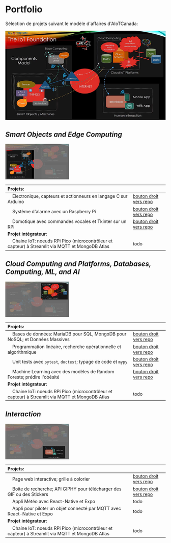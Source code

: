 # Portfolio

Sélection de projets suivant le modèle d'affaires d'AIoTCanada:

<img src="img/model1.jpg" alt="Modèle d'AIoTCanada">

## *Smart Objects and Edge Computing*

<img src="img/model1a.jpg" alt="Modèle d'AIoTCanada" width="200">

| Projets:     |      |
|:-----|:-----|
| &nbsp;&nbsp;&nbsp;&nbsp;Électronique, capteurs et actionneurs en langage C sur Arduino | <a href="https://github.com/ugolabo/electro_capteurs_actionneurs">bouton droit vers repo</a>  |
| &nbsp;&nbsp;&nbsp;&nbsp;Système d'alarme avec un Raspberry Pi | <a href="https://github.com/ugolabo/systeme_alarme_rpi">bouton droit vers repo</a>  |
| &nbsp;&nbsp;&nbsp;&nbsp;Domotique avec commandes vocales et Tkinter sur un RPi  | <a href="https://github.com/ugolabo/domotique_commandes_vocales">bouton droit vers repo</a>  |
| **Projet intégrateur:** |       |
| &nbsp;&nbsp;&nbsp;&nbsp;Chaine IoT: noeuds RPi Pico (microcontrôleur et capteur) à Streamlit via MQTT et MongoDB Atlas | todo  |

## *Cloud Computing and Platforms, Databases, Computing, ML, and AI*

<img src="img/model1b.jpg" alt="Modèle d'AIoTCanada" width="200">

| Projets:     |      |
|:-----|:-----|
| &nbsp;&nbsp;&nbsp;&nbsp;Bases de données: MariaDB pour SQL, MongoDB pour NoSQL; et Données Massives | <a href="https://github.com/ugolabo/base_donnees_massives">bouton droit vers repo</a>  |
| &nbsp;&nbsp;&nbsp;&nbsp;Programmation linéaire, recherche opérationnelle et algorithmique | <a href="https://github.com/ugolabo/programmation_lineaire_algorithmique">bouton droit vers repo</a>  |
| &nbsp;&nbsp;&nbsp;&nbsp;Unit tests avec `pytest`, `doctest`; typage de code et `mypy` | <a href="https://github.com/ugolabo/unit_testing_code_typing">bouton droit vers repo</a>  |
| &nbsp;&nbsp;&nbsp;&nbsp;Machine Learning avec des modèles de Random Forests; prédire l'obésité  | <a href="https://github.com/ugolabo/ml_random_forests">bouton droit vers repo</a>  |
| **Projet intégrateur:** |       |
| &nbsp;&nbsp;&nbsp;&nbsp;Chaine IoT: noeuds RPi Pico (microcontrôleur et capteur) à Streamlit via MQTT et MongoDB Atlas | todo  |

## *Interaction*

<img src="img/model1c.jpg" alt="Modèle d'AIoTCanada" width="200">
 
| Projets:     |      |
|:-----|:-----|
| &nbsp;&nbsp;&nbsp;&nbsp;Page web interactive; grille à colorier  | <a href="https://github.com/ugolabo/page_web_interactive">bouton droit vers repo</a>  |
| &nbsp;&nbsp;&nbsp;&nbsp;Boite de recherche; API GIPHY pour télécharger des GIF ou des Stickers | <a href="https://github.com/ugolabo/boite_recherche_api_giphy">bouton droit vers repo</a>  |
| &nbsp;&nbsp;&nbsp;&nbsp;Appli Météo avec React-Native et Expo | todo  |
| &nbsp;&nbsp;&nbsp;&nbsp;Appli pour piloter un objet connecté par MQTT avec React-Native et Expo | todo  |
| **Projet intégrateur:** |       |
| &nbsp;&nbsp;&nbsp;&nbsp;Chaine IoT: noeuds RPi Pico (microcontrôleur et capteur) à Streamlit via MQTT et MongoDB Atlas | todo  |

